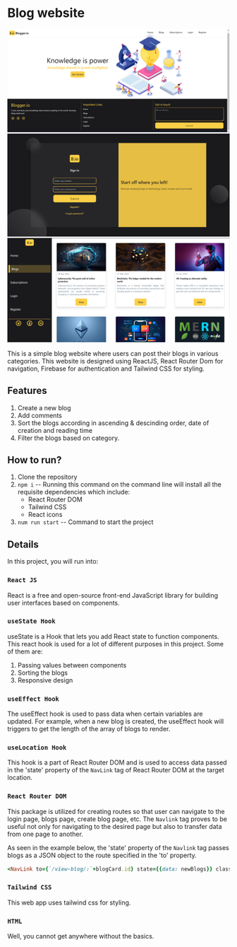 # Blog website

![](src/Images/UI.png)
![](src/Images/blog-website-laptop.png)
![](src/Images/Blogs-page.png)

This is a simple blog website where users can post their blogs in various categories. This website is designed using ReactJS, React Router Dom for
navigation, Firebase for authentication and Tailwind CSS for styling. 

## Features

1. Create a new blog
2. Add comments
3. Sort the blogs according in ascending & descinding order, date of creation and reading time
4. Filter the blogs based on category.

## How to run?

1. Clone the repository
2. ```npm i``` -- Running this command on the command line will install all the requisite dependencies which include:
      - React Router DOM
      - Tailwind CSS
      - React icons
3. ```num run start``` -- Command to start the project

## Details

In this project, you will run into:

### `React JS`

React is a free and open-source front-end JavaScript library for building user interfaces based on components.

### `useState Hook`

useState is a Hook that lets you add React state to function components. This react hook is used for a lot of different purposes in this project. Some of them are:
1. Passing values between components
2. Sorting the blogs
3. Responsive design

### `useEffect Hook`

The useEffect hook is used to pass data when certain variables are updated. For example, when a new blog is created, the useEffect hook will triggers to get the length of the array of blogs to render.

### `useLocation Hook`

This hook is a part of React Router DOM and is used to access data passed in the 'state' property of the ```NavLink``` tag of React Router DOM at the target location.

### `React Router DOM`

This package is utilized for creating routes so that user can navigate to the login page, blogs page, create blog page, etc. The ```Navlink``` tag proves to be useful not only for navigating to the desired page but also to transfer data from one page to another.

As seen in the example below, the 'state' property of the ```Navlink``` tag passes blogs as a JSON object to the route specified in the 'to' property.
```ruby
<NavLink to={`/view-blog/:`+blogCard.id} state={{data: newBlogs}} className={`${buttonStyling}`} onClick={() => {handleViewClick(blogCard.id);}}>
```

### `Tailwind CSS`

This web app uses tailwind css for styling.

### `HTML`

Well, you cannot get anywhere without the basics.
